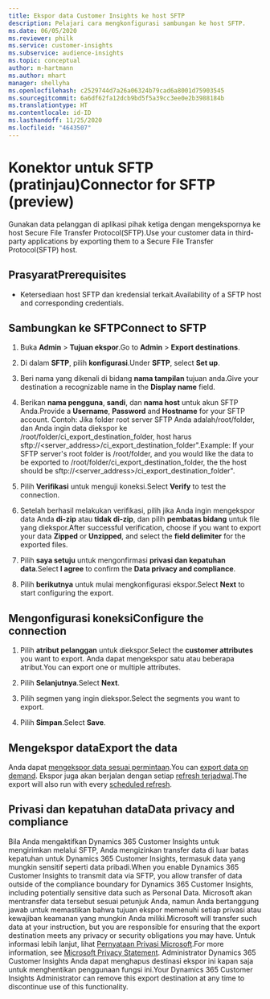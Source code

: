 ```yaml
---
title: Ekspor data Customer Insights ke host SFTP
description: Pelajari cara mengkonfigurasi sambungan ke host SFTP.
ms.date: 06/05/2020
ms.reviewer: philk
ms.service: customer-insights
ms.subservice: audience-insights
ms.topic: conceptual
author: m-hartmann
ms.author: mhart
manager: shellyha
ms.openlocfilehash: c2529744d7a26a06324b79cad6a8001d75903545
ms.sourcegitcommit: 6a6df62fa12dcb9bd5f5a39cc3ee0e2b3988184b
ms.translationtype: HT
ms.contentlocale: id-ID
ms.lasthandoff: 11/25/2020
ms.locfileid: "4643507"
---
```

# <a name="connector-for-sftp-preview"></a><span data-ttu-id="d75b7-103">Konektor untuk SFTP (pratinjau)</span><span class="sxs-lookup"><span data-stu-id="d75b7-103">Connector for SFTP (preview)</span></span>

<span data-ttu-id="d75b7-104">Gunakan data pelanggan di aplikasi pihak ketiga dengan mengekspornya ke host Secure File Transfer Protocol(SFTP).</span><span class="sxs-lookup"><span data-stu-id="d75b7-104">Use your customer data in third-party applications by exporting them to a Secure File Transfer Protocol(SFTP) host.</span></span>

## <a name="prerequisites"></a><span data-ttu-id="d75b7-105">Prasyarat</span><span class="sxs-lookup"><span data-stu-id="d75b7-105">Prerequisites</span></span>

- <span data-ttu-id="d75b7-106">Ketersediaan host SFTP dan kredensial terkait.</span><span class="sxs-lookup"><span data-stu-id="d75b7-106">Availability of a SFTP host and corresponding credentials.</span></span>

## <a name="connect-to-sftp"></a><span data-ttu-id="d75b7-107">Sambungkan ke SFTP</span><span class="sxs-lookup"><span data-stu-id="d75b7-107">Connect to SFTP</span></span>

1. <span data-ttu-id="d75b7-108">Buka **Admin** > **Tujuan ekspor**.</span><span class="sxs-lookup"><span data-stu-id="d75b7-108">Go to **Admin** > **Export destinations**.</span></span>

1. <span data-ttu-id="d75b7-109">Di dalam **SFTP**, pilih **konfigurasi**.</span><span class="sxs-lookup"><span data-stu-id="d75b7-109">Under **SFTP**, select **Set up**.</span></span>

1. <span data-ttu-id="d75b7-110">Beri nama yang dikenali di bidang **nama tampilan** tujuan anda.</span><span class="sxs-lookup"><span data-stu-id="d75b7-110">Give your destination a recognizable name in the **Display name** field.</span></span>

1. <span data-ttu-id="d75b7-111">Berikan **nama pengguna**, **sandi**, dan **nama host** untuk akun SFTP Anda.</span><span class="sxs-lookup"><span data-stu-id="d75b7-111">Provide a **Username**, **Password** and **Hostname** for your SFTP account.</span></span> <span data-ttu-id="d75b7-112">Contoh: Jika folder root server SFTP Anda adalah/root/folder, dan Anda ingin data diekspor ke /root/folder/ci_export_destination_folder, host harus sftp://<server_address>/ci_export_destination_folder".</span><span class="sxs-lookup"><span data-stu-id="d75b7-112">Example: If your SFTP server's root folder is /root/folder, and you would like the data to be exported to /root/folder/ci_export_destination_folder, the the host should be sftp://<server_address>/ci_export_destination_folder".</span></span>

1. <span data-ttu-id="d75b7-113">Pilih **Verifikasi** untuk menguji koneksi.</span><span class="sxs-lookup"><span data-stu-id="d75b7-113">Select **Verify** to test the connection.</span></span>

1. <span data-ttu-id="d75b7-114">Setelah berhasil melakukan verifikasi, pilih jika Anda ingin mengekspor data Anda **di-zip** atau **tidak di-zip**, dan pilih **pembatas bidang** untuk file yang diekspor.</span><span class="sxs-lookup"><span data-stu-id="d75b7-114">After successful verification, choose if you want to export your data **Zipped** or **Unzipped**, and select the **field delimiter** for the exported files.</span></span>

1. <span data-ttu-id="d75b7-115">Pilih **saya setuju** untuk mengonfirmasi **privasi dan kepatuhan data**.</span><span class="sxs-lookup"><span data-stu-id="d75b7-115">Select **I agree** to confirm the **Data privacy and compliance**.</span></span>

1. <span data-ttu-id="d75b7-116">Pilih **berikutnya** untuk mulai mengkonfigurasi ekspor.</span><span class="sxs-lookup"><span data-stu-id="d75b7-116">Select **Next** to start configuring the export.</span></span>

## <a name="configure-the-connection"></a><span data-ttu-id="d75b7-117">Mengonfigurasi koneksi</span><span class="sxs-lookup"><span data-stu-id="d75b7-117">Configure the connection</span></span>

1. <span data-ttu-id="d75b7-118">Pilih **atribut pelanggan** untuk diekspor.</span><span class="sxs-lookup"><span data-stu-id="d75b7-118">Select the **customer attributes** you want to export.</span></span> <span data-ttu-id="d75b7-119">Anda dapat mengekspor satu atau beberapa atribut.</span><span class="sxs-lookup"><span data-stu-id="d75b7-119">You can export one or multiple attributes.</span></span>

1. <span data-ttu-id="d75b7-120">Pilih **Selanjutnya**.</span><span class="sxs-lookup"><span data-stu-id="d75b7-120">Select **Next**.</span></span>

1. <span data-ttu-id="d75b7-121">Pilih segmen yang ingin diekspor.</span><span class="sxs-lookup"><span data-stu-id="d75b7-121">Select the segments you want to export.</span></span>

1. <span data-ttu-id="d75b7-122">Pilih **Simpan**.</span><span class="sxs-lookup"><span data-stu-id="d75b7-122">Select **Save**.</span></span>

## <a name="export-the-data"></a><span data-ttu-id="d75b7-123">Mengekspor data</span><span class="sxs-lookup"><span data-stu-id="d75b7-123">Export the data</span></span>

<span data-ttu-id="d75b7-124">Anda dapat [mengekspor data sesuai permintaan](export-destinations.md).</span><span class="sxs-lookup"><span data-stu-id="d75b7-124">You can [export data on demand](export-destinations.md).</span></span> <span data-ttu-id="d75b7-125">Ekspor juga akan berjalan dengan setiap [refresh terjadwal](system.md#schedule-tab).</span><span class="sxs-lookup"><span data-stu-id="d75b7-125">The export will also run with every [scheduled refresh](system.md#schedule-tab).</span></span>

## <a name="data-privacy-and-compliance"></a><span data-ttu-id="d75b7-126">Privasi dan kepatuhan data</span><span class="sxs-lookup"><span data-stu-id="d75b7-126">Data privacy and compliance</span></span>

<span data-ttu-id="d75b7-127">Bila Anda mengaktifkan Dynamics 365 Customer Insights untuk mengirimkan melalui SFTP, Anda mengizinkan transfer data di luar batas kepatuhan untuk Dynamics 365 Customer Insights, termasuk data yang mungkin sensitif seperti data pribadi.</span><span class="sxs-lookup"><span data-stu-id="d75b7-127">When you enable Dynamics 365 Customer Insights to transmit data via SFTP, you allow transfer of data outside of the compliance boundary for Dynamics 365 Customer Insights, including potentially sensitive data such as Personal Data.</span></span> <span data-ttu-id="d75b7-128">Microsoft akan mentransfer data tersebut sesuai petunjuk Anda, namun Anda bertanggung jawab untuk memastikan bahwa tujuan ekspor memenuhi setiap privasi atau kewajiban keamanan yang mungkin Anda miliki.</span><span class="sxs-lookup"><span data-stu-id="d75b7-128">Microsoft will transfer such data at your instruction, but you are responsible for ensuring that the export destination meets any privacy or security obligations you may have.</span></span> <span data-ttu-id="d75b7-129">Untuk informasi lebih lanjut, lihat [Pernyataan Privasi Microsoft](https://go.microsoft.com/fwlink/?linkid=396732).</span><span class="sxs-lookup"><span data-stu-id="d75b7-129">For more information, see [Microsoft Privacy Statement](https://go.microsoft.com/fwlink/?linkid=396732).</span></span>
<span data-ttu-id="d75b7-130">Administrator Dynamics 365 Customer Insights Anda dapat menghapus destinasi ekspor ini kapan saja untuk menghentikan penggunaan fungsi ini.</span><span class="sxs-lookup"><span data-stu-id="d75b7-130">Your Dynamics 365 Customer Insights Administrator can remove this export destination at any time to discontinue use of this functionality.</span></span>
